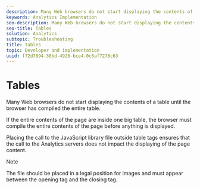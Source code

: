 ```yaml
---
description: Many Web browsers do not start displaying the contents of a table until the browser has compiled the entire table.
keywords: Analytics Implementation
seo-description: Many Web browsers do not start displaying the contents of a table until the browser has compiled the entire table.
seo-title: Tables
solution: Analytics
subtopic: Troubleshooting
title: Tables
topic: Developer and implementation
uuid: f72d7894-38bd-4926-bce4-0c6af7278c63
---
```


# Tables

Many Web browsers do not start displaying the contents of a table until the browser has compiled the entire table.

If the entire contents of the page are inside one big table, the browser must compile the entire contents of the page before anything is displayed.

Placing the call to the JavaScript library file outside table tags ensures that the call to the Analytics servers does not impact the displaying of the page content.

>[!NOTE]
>
>The file should be placed in a legal position for images and must appear between the opening <body> tag and the closing </body> tag.

